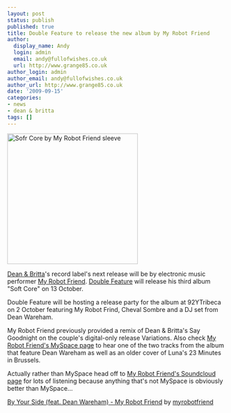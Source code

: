 ```yaml
---
layout: post
status: publish
published: true
title: Double Feature to release the new album by My Robot Friend
author:
  display_name: Andy
  login: admin
  email: andy@fullofwishes.co.uk
  url: http://www.grange85.co.uk
author_login: admin
author_email: andy@fullofwishes.co.uk
author_url: http://www.grange85.co.uk
date: '2009-09-15'
categories:
- news
- dean & britta
tags: []
---
```

<p><img src="https://www.fullofwishes.co.uk/wp/wp-content/uploads/2009/09/softcorecoversquare-300x300.jpg" alt="Sofr Core by My Robot Friend sleeve" title="Sofr Core by My Robot Friend sleeve" width="300" height="300" class="alignright size-medium wp-image-1591" />
<p><a href="http://www.deanandbritta.com">Dean & Britta</a>'s record label's next release will be by electronic music performer <a href="http://www.myrobotfriend.com/">My Robot Friend</a>. <a href="http://www.myspace.com/doublefeaturerecords">Double Feature</a> will release his third album "Soft Core" on 13 October.</p>
<p>Double Feature will be hosting a <span class="removed_link" title="http://www.92y.org/shop/92Tri_event_detail.asp?category=92Tri+92YTribeca+Music888&productid=T-MM5PT10">release party for the album at 92YTribeca on 2 October</span> featuring My Robot Frind, Cheval Sombre and a DJ set from Dean Wareham.</p>
<p>My Robot Friend previously provided a remix of Dean & Britta's Say Goodnight on the couple's digital-only release Variations. Also check <a href="http://www.myspace.com/myrobotfriend">My Robot Friend's MySpace page</a> to hear one of the two tracks from the album that feature Dean Wareham as well as an older cover of Luna's 23 Minutes in Brussels.</p>
<p>Actually rather than MySpace head off to <a href="http://soundcloud.com/myrobotfriend/">My Robot Friend's Soundcloud page</a> for lots of listening because anything that's not MySpace is obviously better than MySpace...</p>
<p><figure class="caption "><figcaption class="caption-text"></figcaption></figure>  <span><a href="http://soundcloud.com/myrobotfriend/by-your-side-feat-dean-wareham">By Your Side (feat. Dean Wareham) - My Robot Friend</a>  by  <a href="http://soundcloud.com/myrobotfriend">myrobotfriend</a></span> </p>
